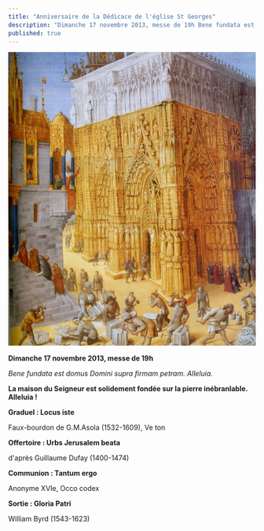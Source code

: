 ```yaml
---
title: "Anniversaire de la Dédicace de l'église St Georges"
description: "Dimanche 17 novembre 2013, messe de 19h Bene fundata est domus Domini supra firmam petram. Alleluia. La maison du Seigneur est solidement fondée sur la pierre inébranlable. Alleluia ! Graduel : Locus iste Faux-bourdon de G.M.Asola (1532-1609), Ve ton..."
published: true
---
```



![](/images/2013-11-15-cathedrale-j-fouquet.jpg)

**Dimanche 17 novembre 2013, messe de 19h**

*Bene fundata est domus Domini supra firmam petram. Alleluia.*

**La maison du Seigneur est solidement fondée sur la pierre inébranlable. Alleluia !**

****Graduel : Locus iste****

Faux-bourdon de G.M.Asola (1532-1609), Ve ton

**Offertoire : Urbs Jerusalem beata**

d'après Guillaume Dufay (1400-1474)

**Communion : Tantum ergo**

Anonyme XVIe, Occo codex

**Sortie : Gloria Patri**

William Byrd (1543-1623)